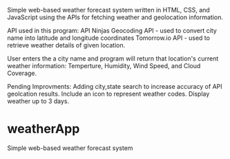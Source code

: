 
Simple web-based weather forecast system written in HTML, CSS, and JavaScript using the APIs for fetching weather and geolocation information.

API used in this program:
API Ninjas Geocoding API - used to convert city name into latitude and longitude coordinates
Tomorrow.io API - used to retrieve weather details of given location.

User enters the a city name and program will return that location's current weather information: Temperture, Humidity, Wind Speed, and Cloud Coverage.


Pending Improvments: 
Adding city,state search to increase accuracy of API geolcation results.
Include an icon to represent weather codes.
Display weather up to 3 days.







# weatherApp
Simple web-based weather forecast system 

